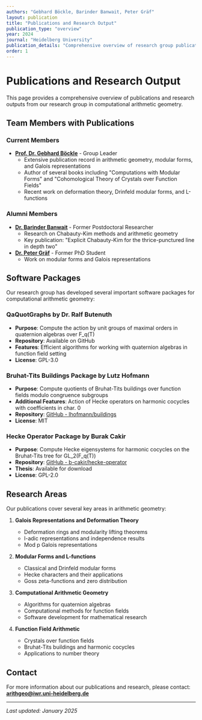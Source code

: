 ```yaml
---
authors: "Gebhard Böckle, Barinder Banwait, Peter Gräf"
layout: publication
title: "Publications and Research Output"
publication_type: "overview"
year: 2024
journal: "Heidelberg University"
publication_details: "Comprehensive overview of research group publications"
order: 1
---
```


# Publications and Research Output

This page provides a comprehensive overview of publications and research outputs from our research group in computational arithmetic geometry.

## Team Members with Publications

### Current Members
- **[Prof. Dr. Gebhard Böckle](/members/gebhard-boeckle/publications/)** - Group Leader
  - Extensive publication record in arithmetic geometry, modular forms, and Galois representations
  - Author of several books including "Computations with Modular Forms" and "Cohomological Theory of Crystals over Function Fields"
  - Recent work on deformation theory, Drinfeld modular forms, and L-functions

### Alumni Members
- **[Dr. Barinder Banwait](https://members.vistaserv.net/barinder)** - Former Postdoctoral Researcher
  - Research on Chabauty-Kim methods and arithmetic geometry
  - Key publication: "Explicit Chabauty-Kim for the thrice-punctured line in depth two"
- **[Dr. Peter Gräf](/members/peter-graef/publications/)** - Former PhD Student
  - Work on modular forms and Galois representations

## Software Packages

Our research group has developed several important software packages for computational arithmetic geometry:

### **QaQuotGraphs** by Dr. Ralf Butenuth
- **Purpose**: Compute the action by unit groups of maximal orders in quaternion algebras over F_q(T)
- **Repository**: Available on GitHub
- **Features**: Efficient algorithms for working with quaternion algebras in function field setting
- **License**: GPL-3.0

### **Bruhat-Tits Buildings Package** by Lutz Hofmann
- **Purpose**: Compute quotients of Bruhat-Tits buildings over function fields modulo congruence subgroups
- **Additional Features**: Action of Hecke operators on harmonic cocycles with coefficients in char. 0
- **Repository**: [GitHub - lhofmann/buildings](https://github.com/lhofmann/buildings)
- **License**: MIT

### **Hecke Operator Package** by Burak Cakir
- **Purpose**: Compute Hecke eigensystems for harmonic cocycles on the Bruhat-Tits tree for GL_2(F_q(T))
- **Repository**: [GitHub - b-cakir/hecke-operator](https://github.com/b-cakir/hecke-operator)
- **Thesis**: Available for download
- **License**: GPL-2.0

## Research Areas

Our publications cover several key areas in arithmetic geometry:

1. **Galois Representations and Deformation Theory**
   - Deformation rings and modularity lifting theorems
   - l-adic representations and independence results
   - Mod p Galois representations

2. **Modular Forms and L-functions**
   - Classical and Drinfeld modular forms
   - Hecke characters and their applications
   - Goss zeta-functions and zero distribution

3. **Computational Arithmetic Geometry**
   - Algorithms for quaternion algebras
   - Computational methods for function fields
   - Software development for mathematical research

4. **Function Field Arithmetic**
   - Crystals over function fields
   - Bruhat-Tits buildings and harmonic cocycles
   - Applications to number theory

## Contact

For more information about our publications and research, please contact:
**arithgeo@iwr.uni-heidelberg.de**

---

*Last updated: January 2025*